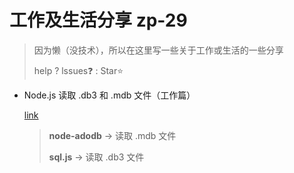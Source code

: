 # 工作及生活分享 zp-29

> 因为懒（没技术），所以在这里写一些关于工作或生活的一些分享
>
> help ? lssues:question: : Star:star: 

- Node.js 读取 .db3 和 .mdb 文件（工作篇）

  [link](http://zp-29.com:2929/md/ReadDb3File.md)

  > **node-adodb** -> 读取 .mdb 文件
  >
  > **sql.js** -> 读取 .db3 文件

